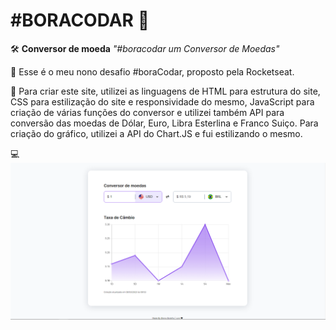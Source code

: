 # #BORACODAR 👾

🛠 **Conversor de moeda** _"#boracodar um Conversor de Moedas"_

📌 Esse é o meu nono desafio #boraCodar, proposto pela Rocketseat.

📝 Para criar este site, utilizei as linguagens de HTML para estrutura do site, CSS para estilização do site e responsividade do mesmo, JavaScript
para criação de várias funções do conversor e utilizei também API para conversão das moedas de Dólar, Euro, Libra Esterlina e Franco Suiço.
Para criação do gráfico, utilizei a API do Chart.JS e fui estilizando o mesmo.

💻 ![..](./print-site/print.png)

